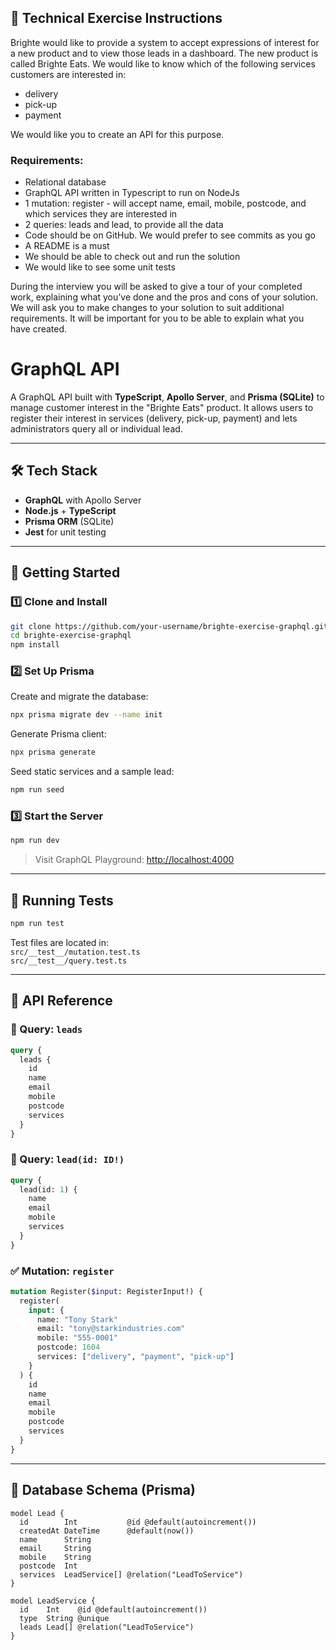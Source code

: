 ## 📄 Technical Exercise Instructions

Brighte would like to provide a system to accept expressions of interest for a new product and to view those leads in a dashboard. The new
product is called Brighte Eats. We would like to know which of the following services customers are interested in:

- delivery
- pick-up
- payment

We would like you to create an API for this purpose.

### Requirements:

- Relational database
- GraphQL API written in Typescript to run on NodeJs
- 1 mutation: register - will accept name, email, mobile, postcode, and which services they are interested in
- 2 queries: leads and lead, to provide all the data
- Code should be on GitHub. We would prefer to see commits as you go
- A README is a must
- We should be able to check out and run the solution
- We would like to see some unit tests

During the interview you will be asked to give a tour of your completed work, explaining what you’ve done and the pros and cons of your
solution. We will ask you to make changes to your solution to suit additional requirements. It will be important for you to be able to explain
what you have created.

# GraphQL API

A GraphQL API built with **TypeScript**, **Apollo Server**, and **Prisma (SQLite)** to manage customer interest in the "Brighte Eats" product. It allows users to register their interest in services (delivery, pick-up, payment) and lets administrators query all or individual lead.

---

## 🛠️ Tech Stack

- **GraphQL** with Apollo Server
- **Node.js** + **TypeScript**
- **Prisma ORM** (SQLite)
- **Jest** for unit testing

---

## 🚀 Getting Started

### 1️⃣ Clone and Install

```bash
git clone https://github.com/your-username/brighte-exercise-graphql.git
cd brighte-exercise-graphql
npm install
```

### 2️⃣ Set Up Prisma

Create and migrate the database:

```bash
npx prisma migrate dev --name init
```

Generate Prisma client:

```bash
npx prisma generate
```

Seed static services and a sample lead:

```bash
npm run seed
```

### 3️⃣ Start the Server

```bash
npm run dev
```

> Visit GraphQL Playground: [http://localhost:4000](http://localhost:4000)

---

## 🧪 Running Tests

```bash
npm run test
```

Test files are located in:  
`src/__test__/mutation.test.ts`  
`src/__test__/query.test.ts`

---

## 🔧 API Reference

### 📘 Query: `leads`

```graphql
query {
  leads {
    id
    name
    email
    mobile
    postcode
    services
  }
}
```

### 📘 Query: `lead(id: ID!)`

```graphql
query {
  lead(id: 1) {
    name
    email
    mobile
    services
  }
}
```

### ✅ Mutation: `register`

```graphql
mutation Register($input: RegisterInput!) {
  register(
    input: {
      name: "Tony Stark"
      email: "tony@starkindustries.com"
      mobile: "555-0001"
      postcode: 1604
      services: ["delivery", "payment", "pick-up"]
    }
  ) {
    id
    name
    email
    mobile
    postcode
    services
  }
}
```

---

## 🧱 Database Schema (Prisma)

```prisma
model Lead {
  id        Int           @id @default(autoincrement())
  createdAt DateTime      @default(now())
  name      String
  email     String
  mobile    String
  postcode  Int
  services  LeadService[] @relation("LeadToService")
}

model LeadService {
  id    Int    @id @default(autoincrement())
  type  String @unique
  leads Lead[] @relation("LeadToService")
}
```
